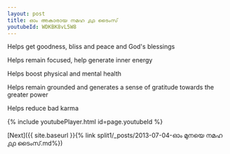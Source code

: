 ```yaml
---
layout: post
title: ഓം അകാരായ നമഹ ൧൧ ടൈംസ്
youtubeId: WDKBK8vL5W8
---
```

 
 
Helps get goodness, bliss and peace and God's blessings
 
Helps remain focused, help generate inner energy 
 
Helps boost physical and mental health 
 
Helps remain grounded and generates a sense of gratitude towards the greater power 
 
Helps reduce bad karma
 
 
 
 


{% include youtubePlayer.html id=page.youtubeId %}
 
[Next]({{ site.baseurl }}{% link  split1/_posts/2013-07-04-ഓം മുനയെ നമഹ ൧൧ ടൈംസ്.md%})
 
